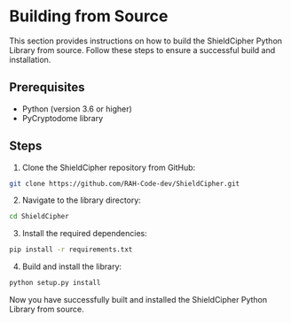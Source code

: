 # Building from Source

This section provides instructions on how to build the ShieldCipher Python Library from source. Follow these steps to ensure a successful build and installation.

## Prerequisites

- Python (version 3.6 or higher)
- PyCryptodome library

## Steps

1. Clone the ShieldCipher repository from GitHub:

```bash
git clone https://github.com/RAH-Code-dev/ShieldCipher.git
```

2. Navigate to the library directory:

```bash
cd ShieldCipher
```

3. Install the required dependencies:

```bash
pip install -r requirements.txt
```

4. Build and install the library:

```bash
python setup.py install
```

Now you have successfully built and installed the ShieldCipher Python Library from source.
